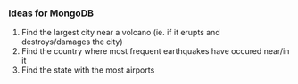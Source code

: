 ### Ideas for MongoDB
1) Find the largest city near a volcano (ie. if it erupts and destroys/damages the city)
2) Find the country where most frequent earthquakes have occured near/in it
3) Find the state with the most airports
